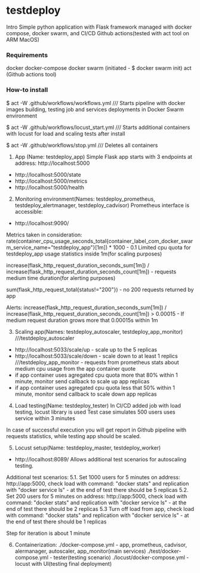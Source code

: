 # testdeploy

Intro
Simple python application with Flask framework managed with docker compose, docker swarm, and CI/CD Github actions(tested with act tool on ARM MacOS)

### Requirements ###
  docker
  docker-compose
  docker swarm (initiated - $ docker swarm init)
  act (Github actions tool) 

### How-to install ###
$ act -W .github/workflows/workflows.yml
/// Starts pipeline with docker images building, testing job and services deployments in Docker Swarm environment

$ act -W .github/workflows/locust_start.yml
/// Starts additional containers with locust for load and scaling tests after install

$ act -W .github/workflows/stop.yml
/// Deletes all containers

1. App (Name: testdeploy_app)
Simple Flask app starts with 3 endpoints at address: http://localhost:5000
- http://localhost:5000/state
- http://localhost:5000/metrics
- http://localhost:5000/health

2. Monitoring environment(Names: testdeploy_prometheus, testdeploy_alertmanager, testdeploy_cadvisor)
Prometheus interface is accessible:
- http://localhost:9090/

Metrics taken in consideration:
rate(container_cpu_usage_seconds_total{container_label_com_docker_swarm_service_name="testdeploy_app"}[1m]) * 1000 - 0.1 Limited cpu quota for testdeploy_app usage statistics inside 1m(for scaling purposes)  

increase(flask_http_request_duration_seconds_sum[1m]) / increase(flask_http_request_duration_seconds_count[1m]) - requests medium time duration(for alerting purposes)

sum(flask_http_request_total{status!="200"}) - no 200 requests returned by app 

Alerts:
increase(flask_http_request_duration_seconds_sum[1m]) / increase(flask_http_request_duration_seconds_count[1m]) > 0.00015 - If medium request duration grows more that 0.00015s within 1m

3. Scaling app(Names: testdeploy_autoscaler, testdeploy_app_monitor)
///testdeploy_autoscaler
- http://localhost:5033/scale/up - scale up to the 5 replicas
- http://localhost:5033/scale/down - scale down to at least 1 replics
///testdeploy_app_monitor - requests from prometheus stats about medium cpu usage from the app container quote
- if app container uses agregated cpu quota more that 80% within 1 minute, monitor send callback to scale up app replicas
- if app container uses agregated cpu quota less that 50% within 1 minute, monitor send callback to scale down app replicas

4. Load testing(Name: testdeploy_tester)
In CI/CD added job with load testing, locust library is used
Test case simulates 500 users uses service within 3 minutes

In case of successful execution you will get report in Github pipeline with requests statistics, while testing app should be scaled.

5. Locust setup(Name: testdeploy_master, testdeploy_worker)
- http://localhost:8089/
Allows additional test scenarios for autoscaling testing.

Additional test scenarios:
5.1. Set 1000 users for 5 minutes on address: http://app:5000, check load with command: "docker stats" and replication with "docker service ls"  - at the end of test there should be 5 replicas
5.2. Set 200 users for 5 minutes on address: http://app:5000, check load with command: "docker stats" and replication with "docker service ls"  - at the end of test there should be 2 replicas
5.3 Turn off load from app, check load with command: "docker stats" and replication with "docker service ls"  - at the end of test there should be 1 replicas

Step for iteration is about 1 minute

6. Containerization:
./docker-compose.yml - app, prometheus, cadvisor, alermanager, autoscaler, app_monitor(main services)
./test/docker-compose.yml - tester(testing scenario)
./locust/docker-compose.yml - locust with UI(testing final deployment) 
